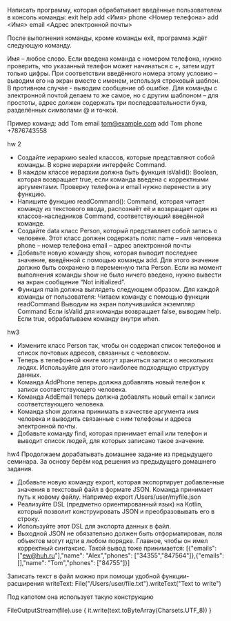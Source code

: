 Написать программу, которая обрабатывает введённые пользователем в консоль команды:
exit
help
add <Имя> phone <Номер телефона>
add <Имя> email <Адрес электронной почты>

После выполнения команды, кроме команды exit, программа ждёт следующую команду.

Имя – любое слово.
Если введена команда с номером телефона, нужно проверить, 
что указанный телефон может начинаться с +, затем идут только цифры. 
При соответствии введённого номера этому условию – выводим его на экран вместе с именем, 
используя строковый шаблон. В противном случае - выводим сообщение об ошибке.
Для команды с электронной почтой делаем то же самое, но с другим шаблоном – для простоты, 
адрес должен содержать три последовательности букв, разделённых символами @ и точкой.

Пример команд:
add Tom email tom@example.com
add Tom phone +7876743558

hw 2
+ Создайте иерархию sealed классов, которые представляют собой команды.
В корне иерархии интерфейс Command.
+ В каждом классе иерархии должна быть функция isValid(): Boolean, которая возвращает true,
если команда введена с корректными аргументами. Проверку телефона и email нужно перенести 
в эту функцию.
+ Напишите функцию readCommand(): Command, которая читает команду из текстового ввода, 
распознаёт её и возвращает один из классов-наследников Command, соответствующий введённой 
команде.
+ Создайте data класс Person, который представляет собой запись о человеке. 
Этот класс должен содержать поля:
name – имя человека
phone – номер телефона
email – адрес электронной почты
+ Добавьте новую команду show, которая выводит последнее значение, 
введённой с помощью команды add. Для этого значение должно быть сохранено в 
переменную типа Person. Если на момент выполнения команды show не было ничего введено, 
нужно вывести на экран сообщение “Not initialized”.
+ Функция main должна выглядеть следующем образом. Для каждой команды от пользователя:
Читаем команду с помощью функции readCommand
Выводим на экран получившийся экземпляр Command
Если isValid для команды возвращает false, выводим help. Если true, обрабатываем 
команду внутри when.

hw3
+ Измените класс Person так, чтобы он содержал список телефонов и список 
почтовых адресов, связанных с человеком.
+ Теперь в телефонной книге могут храниться записи о нескольких людях. 
Используйте для этого наиболее подходящую структуру данных.
+ Команда AddPhone теперь должна добавлять новый телефон к записи соответствующего человека.
+ Команда AddEmail теперь должна добавлять новый email к записи соответствующего человека.
+ Команда show должна принимать в качестве аргумента имя человека и выводить связанные
с ним телефоны и адреса электронной почты.
+ Добавьте команду find, которая принимает email или телефон и выводит 
список людей, для которых записано такое значение.

hw4
Продолжаем дорабатывать домашнее задание из предыдущего семинара. За основу берём
код решения из предыдущего домашнего задания.

+ Добавьте новую команду export, которая экспортирует добавленные значения в
текстовый файл в формате JSON. Команда принимает путь к новому файлу. Например
export /Users/user/myfile.json
+ Реализуйте DSL (предметно ориентированный язык) на Kotlin, который позволит 
конструировать JSON и преобразовывать его в строку.
+ Используйте этот DSL для экспорта данных в файл.
+ Выходной JSON не обязательно должен быть отформатирован, поля объектов могут 
идти в любом порядке. Главное, чтобы он имел корректный синтаксис. 
Такой вывод тоже принимается:
[{"emails": ["ew@huh.ru"],"name": "Alex","phones": ["34355","847564"]},{"emails": [],"name": "Tom","phones": ["84755"]}]

Записать текст в файл можно при помощи удобной функции-расширения writeText:
File("/Users/user/file.txt").writeText("Text to write")

Под капотом она использует такую конструкцию

FileOutputStream(file).use {
it.write(text.toByteArray(Charsets.UTF_8))
}
